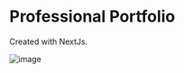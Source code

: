# Professional Portfolio
Created with NextJs.

![image](https://media.discordapp.net/attachments/1155238873107009546/1155238892824432670/Screenshot_2.png?width=975&height=634)